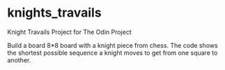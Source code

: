 # knights_travails
Knight Travails Project for The Odin Project

Build a board 8*8 board with a knight piece from chess.
The code shows the shortest possible sequence a knight moves to get from one
square to another.